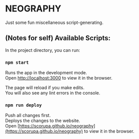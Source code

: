 # NEOGRAPHY

Just some fun miscellaneous script-generating.

## (Notes for self) Available Scripts:

In the project directory, you can run:

### `npm start`

Runs the app in the development mode.\
Open [http://localhost:3000](http://localhost:3000) to view it in the browser.

The page will reload if you make edits.\
You will also see any lint errors in the console.

### `npm run deploy`

Push all changes first.\
Deploys the changes to the website.\
Open [https://scorupa.github.io/neography](https://scorupa.github.io/neography) to view it in the browser.
